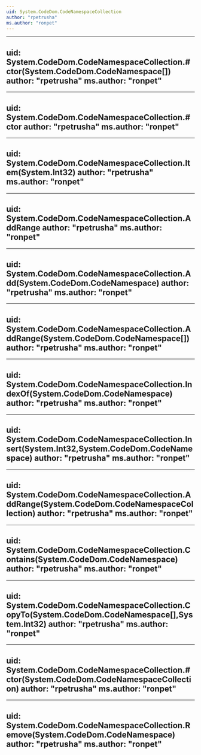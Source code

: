 ```yaml
---
uid: System.CodeDom.CodeNamespaceCollection
author: "rpetrusha"
ms.author: "ronpet"
---
```


---
uid: System.CodeDom.CodeNamespaceCollection.#ctor(System.CodeDom.CodeNamespace[])
author: "rpetrusha"
ms.author: "ronpet"
---

---
uid: System.CodeDom.CodeNamespaceCollection.#ctor
author: "rpetrusha"
ms.author: "ronpet"
---

---
uid: System.CodeDom.CodeNamespaceCollection.Item(System.Int32)
author: "rpetrusha"
ms.author: "ronpet"
---

---
uid: System.CodeDom.CodeNamespaceCollection.AddRange
author: "rpetrusha"
ms.author: "ronpet"
---

---
uid: System.CodeDom.CodeNamespaceCollection.Add(System.CodeDom.CodeNamespace)
author: "rpetrusha"
ms.author: "ronpet"
---

---
uid: System.CodeDom.CodeNamespaceCollection.AddRange(System.CodeDom.CodeNamespace[])
author: "rpetrusha"
ms.author: "ronpet"
---

---
uid: System.CodeDom.CodeNamespaceCollection.IndexOf(System.CodeDom.CodeNamespace)
author: "rpetrusha"
ms.author: "ronpet"
---

---
uid: System.CodeDom.CodeNamespaceCollection.Insert(System.Int32,System.CodeDom.CodeNamespace)
author: "rpetrusha"
ms.author: "ronpet"
---

---
uid: System.CodeDom.CodeNamespaceCollection.AddRange(System.CodeDom.CodeNamespaceCollection)
author: "rpetrusha"
ms.author: "ronpet"
---

---
uid: System.CodeDom.CodeNamespaceCollection.Contains(System.CodeDom.CodeNamespace)
author: "rpetrusha"
ms.author: "ronpet"
---

---
uid: System.CodeDom.CodeNamespaceCollection.CopyTo(System.CodeDom.CodeNamespace[],System.Int32)
author: "rpetrusha"
ms.author: "ronpet"
---

---
uid: System.CodeDom.CodeNamespaceCollection.#ctor(System.CodeDom.CodeNamespaceCollection)
author: "rpetrusha"
ms.author: "ronpet"
---

---
uid: System.CodeDom.CodeNamespaceCollection.Remove(System.CodeDom.CodeNamespace)
author: "rpetrusha"
ms.author: "ronpet"
---
